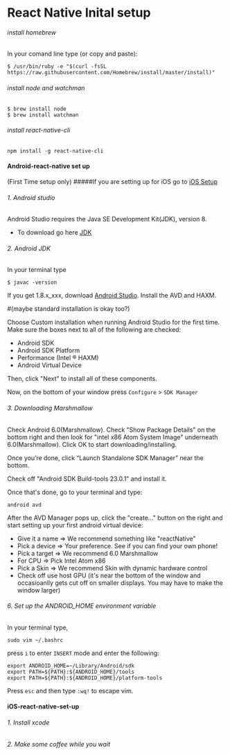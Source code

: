 # React Native Inital setup

###### install homebrew
In your comand line type (or copy and paste):

```
$ /usr/bin/ruby -e "$(curl -fsSL https://raw.githubusercontent.com/Homebrew/install/master/install)"
```

###### install node and watchman

```
$ brew install node
$ brew install watchman
```

###### install react-native-cli

```
npm install -g react-native-cli
```

#### Android-react-native set up
(First Time setup only)
#####If you are setting up for iOS go to [iOS Setup](#ios-react-native-set-up)

###### 1. Android studio

Android Studio requires the Java SE Development Kit(JDK), version 8. 

- To download go here [JDK](http://www.oracle.com/technetwork/java/javase/downloads/jdk8-downloads-2133151.html)


###### 2. Android JDK
In your terminal type
```
$ javac -version
```
If you get 1.8.x_xxx, download [Android Studio](https://developer.android.com/studio/install.html). Install the AVD and HAXM.

#(maybe standard installation is okay too?)

Choose Custom installation when running Android Studio for the first time. Make sure the boxes next to all of the following are checked:

- Android SDK
- Android SDK Platform
- Performance (Intel ® HAXM)
- Android Virtual Device

Then, click "Next" to install all of these components.

Now, on the bottom of your window press `Configure` > `SDK Manager`

###### 3. Downloading Marshmallow

Check Android 6.0(Marshmallow). Check "Show Package Details" on the bottom right and then look for "intel x86 Atom System Image" underneath 6.0(Marshmallow). Click OK to start downloading/installing.

Once you’re done, click “Launch Standalone SDK Manager” near the bottom.

Check off "Android SDK Build-tools 23.0.1" and install it.

Once that's done, go to your terminal and type:

```
android avd
```

After the AVD Manager pops up, click the "create..." button on the right and start setting up your first android virtual device:

- Give it a name => We recommend something like "reactNative"
- Pick a device => Your preference. See if you can find your own phone!
- Pick a target => We recommend 6.0 Marshmallow
- For CPU => Pick Intel Atom x86
- Pick a  Skin => We recommend Skin with dynamic hardware control
- Check off use host GPU (it's near the bottom of the window and occasioanlly gets cut off on smaller displays. You may have to make the window larger)


###### 6. Set up the ANDROID_HOME environment variable
In your terminal type,
```
sudo vim ~/.bashrc
```
press `i` to enter `INSERT` mode and enter the following:
```
export ANDROID_HOME=~/Library/Android/sdk
export PATH=${PATH}:${ANDROID_HOME}/tools
export PATH=${PATH}:${ANDROID_HOME}/platform-tools
```

Press `esc` and then type `:wq!` to escape vim.


#### iOS-react-native-set-up

###### 1. Install xcode
###### 2. Make some coffee while you wait